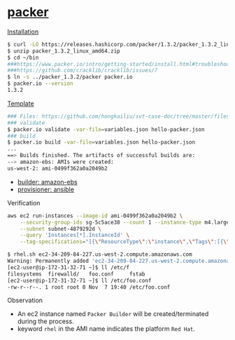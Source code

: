 # [packer](https://github.com/hashicorp/packer)

[Installation](https://www.packer.io/intro/getting-started/install.html#precompiled-binaries)

```bash
$ curl -LO https://releases.hashicorp.com/packer/1.3.2/packer_1.3.2_linux_amd64.zip
$ unzip packer_1.3.2_linux_amd64.zip
$ cd ~/bin
###https://www.packer.io/intro/getting-started/install.html#troubleshooting
###https://github.com/cracklib/cracklib/issues/7
$ ln -s ../packer_1.3.2/packer packer.io
$ packer.io --version
1.3.2

```

[Template](https://www.packer.io/docs/templates/index.html)

```bash
### Files: https://github.com/hongkailiu/svt-case-doc/tree/master/files/packer/hello
### validate
$ packer.io validate -var-file=variables.json hello-packer.json
### build
$ packer.io build -var-file=variables.json hello-packer.json
...
==> Builds finished. The artifacts of successful builds are:
--> amazon-ebs: AMIs were created:
us-west-2: ami-0499f362a0a2049b2

```

* [builder: amazon-ebs](https://www.packer.io/docs/builders/amazon-ebs.html)
* [provisioner: ansible](https://www.packer.io/docs/provisioners/ansible.html)

Verification

```bash
aws ec2 run-instances --image-id ami-0499f362a0a2049b2 \
    --security-group-ids sg-5c5ace38 --count 1 --instance-type m4.large --key-name id_rsa_perf \
    --subnet subnet-4879292d \
    --query 'Instances[*].InstanceId' \
    --tag-specifications="[{\"ResourceType\":\"instance\",\"Tags\":[{\"Key\":\"Name\",\"Value\":\"qe-hongkliu-packer-test\"}]}]"

$ rhel.sh ec2-34-209-84-227.us-west-2.compute.amazonaws.com
Warning: Permanently added 'ec2-34-209-84-227.us-west-2.compute.amazonaws.com,34.209.84.227' (ECDSA) to the list of known hosts.
[ec2-user@ip-172-31-32-71 ~]$ ll /etc/f
filesystems  firewalld/   foo.conf     fstab        
[ec2-user@ip-172-31-32-71 ~]$ ll /etc/foo.conf 
-rw-r--r--. 1 root root 0 Nov  7 19:40 /etc/foo.conf


```

Observation

* An ec2 instance named `Packer Builder` will be created/terminated during the process.
* keyword `rhel` in the AMI name indicates the platform `Red Hat`. 



